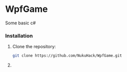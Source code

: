 # WpfGame
Some basic c#



### Installation
1. Clone the repository:
   ```bash
   git clone https://github.com/NukuHack/WpfGame.git
2.
